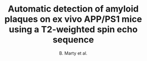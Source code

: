 ---
cat: ciel
subcat: ciclops
bestof: false
author: B. Marty et al.
title: Automatic detection of amyloid plaques on ex vivo APP/PS1 mice using a T2-weighted spin echo sequence
year: 2009
type: misc
---